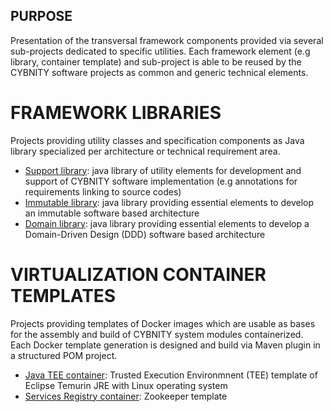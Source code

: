 ## PURPOSE
Presentation of the transversal framework components provided via several sub-projects dedicated to specific utilities.
Each framework element (e.g library, container template) and sub-project is able to be reused by the CYBNITY software projects as common and generic technical elements.

# FRAMEWORK LIBRARIES
Projects providing utility classes and specification components as Java library specialized per architecture or technical requirement area.

- [Support library](support/README.md): java library of utility elements for development and support of CYBNITY software implementation (e.g annotations for requirements linking to source codes)
- [Immutable library](immutable/README.md): java library providing essential elements to develop an immutable software based architecture
- [Domain library](domain/README.md): java library providing essential elements to develop a Domain-Driven Design (DDD) software based architecture

# VIRTUALIZATION CONTAINER TEMPLATES
Projects providing templates of Docker images which are usable as bases for the assembly and build of CYBNITY system modules containerized.
Each Docker template generation is designed and build via Maven plugin in a structured POM project.

- [Java TEE container](java-tee-container): Trusted Execution Environmnent (TEE) template of Eclipse Temurin JRE with Linux operating system
- [Services Registry container](services-registry-container): Zookeeper template
